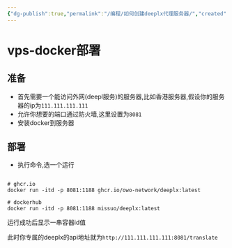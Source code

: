 ```yaml
---
{"dg-publish":true,"permalink":"/编程/如何创建deeplx代理服务器/","created":"","updated":""}
---
```



# vps-docker部署

## 准备

- 首先需要一个能访问外网(deepl服务)的服务器,比如香港服务器,假设你的服务器的ip为`111.111.111.111`
- 允许你想要的端口通过防火墙,这里设置为`8081`
- 安装docker到服务器

## 部署

- 执行命令,选一个运行

```shell

# ghcr.io
docker run -itd -p 8081:1188 ghcr.io/owo-network/deeplx:latest

# dockerhub
docker run -itd -p 8081:1188 missuo/deeplx:latest

```

运行成功后显示一串容器id值

此时你专属的deeplx的api地址就为`http://111.111.111.111:8081/translate`
